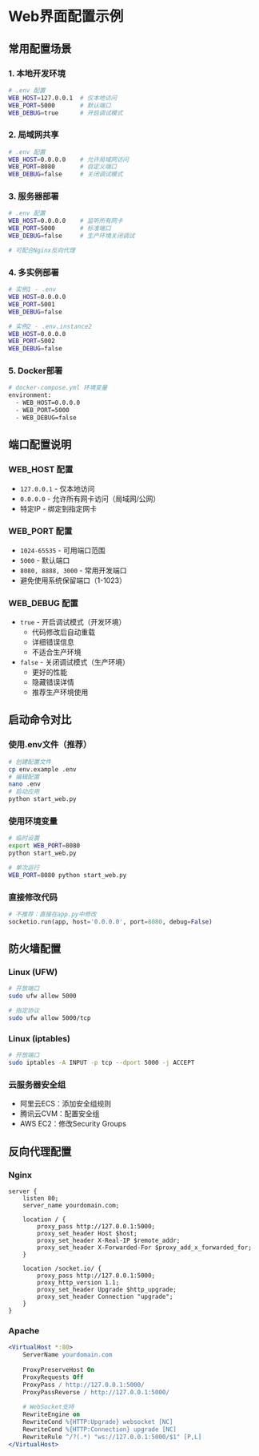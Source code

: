 # Web界面配置示例

## 常用配置场景

### 1. 本地开发环境
```bash
# .env 配置
WEB_HOST=127.0.0.1  # 仅本地访问
WEB_PORT=5000       # 默认端口
WEB_DEBUG=true      # 开启调试模式
```

### 2. 局域网共享
```bash
# .env 配置
WEB_HOST=0.0.0.0    # 允许局域网访问
WEB_PORT=8080       # 自定义端口
WEB_DEBUG=false     # 关闭调试模式
```

### 3. 服务器部署
```bash
# .env 配置
WEB_HOST=0.0.0.0    # 监听所有网卡
WEB_PORT=5000       # 标准端口
WEB_DEBUG=false     # 生产环境关闭调试

# 可配合Nginx反向代理
```

### 4. 多实例部署
```bash
# 实例1 - .env
WEB_HOST=0.0.0.0
WEB_PORT=5001
WEB_DEBUG=false

# 实例2 - .env.instance2
WEB_HOST=0.0.0.0
WEB_PORT=5002
WEB_DEBUG=false
```

### 5. Docker部署
```bash
# docker-compose.yml 环境变量
environment:
  - WEB_HOST=0.0.0.0
  - WEB_PORT=5000
  - WEB_DEBUG=false
```

## 端口配置说明

### WEB_HOST 配置
- `127.0.0.1` - 仅本地访问
- `0.0.0.0` - 允许所有网卡访问（局域网/公网）
- 特定IP - 绑定到指定网卡

### WEB_PORT 配置
- `1024-65535` - 可用端口范围
- `5000` - 默认端口
- `8080, 8888, 3000` - 常用开发端口
- 避免使用系统保留端口（1-1023）

### WEB_DEBUG 配置
- `true` - 开启调试模式（开发环境）
  - 代码修改后自动重载
  - 详细错误信息
  - 不适合生产环境
- `false` - 关闭调试模式（生产环境）
  - 更好的性能
  - 隐藏错误详情
  - 推荐生产环境使用

## 启动命令对比

### 使用.env文件（推荐）
```bash
# 创建配置文件
cp env.example .env
# 编辑配置
nano .env
# 启动应用
python start_web.py
```

### 使用环境变量
```bash
# 临时设置
export WEB_PORT=8080
python start_web.py

# 单次运行
WEB_PORT=8080 python start_web.py
```

### 直接修改代码
```python
# 不推荐：直接在app.py中修改
socketio.run(app, host='0.0.0.0', port=8080, debug=False)
```

## 防火墙配置

### Linux (UFW)
```bash
# 开放端口
sudo ufw allow 5000

# 指定协议
sudo ufw allow 5000/tcp
```

### Linux (iptables)
```bash
# 开放端口
sudo iptables -A INPUT -p tcp --dport 5000 -j ACCEPT
```

### 云服务器安全组
- 阿里云ECS：添加安全组规则
- 腾讯云CVM：配置安全组
- AWS EC2：修改Security Groups

## 反向代理配置

### Nginx
```nginx
server {
    listen 80;
    server_name yourdomain.com;
    
    location / {
        proxy_pass http://127.0.0.1:5000;
        proxy_set_header Host $host;
        proxy_set_header X-Real-IP $remote_addr;
        proxy_set_header X-Forwarded-For $proxy_add_x_forwarded_for;
    }
    
    location /socket.io/ {
        proxy_pass http://127.0.0.1:5000;
        proxy_http_version 1.1;
        proxy_set_header Upgrade $http_upgrade;
        proxy_set_header Connection "upgrade";
    }
}
```

### Apache
```apache
<VirtualHost *:80>
    ServerName yourdomain.com
    
    ProxyPreserveHost On
    ProxyRequests Off
    ProxyPass / http://127.0.0.1:5000/
    ProxyPassReverse / http://127.0.0.1:5000/
    
    # WebSocket支持
    RewriteEngine on
    RewriteCond %{HTTP:Upgrade} websocket [NC]
    RewriteCond %{HTTP:Connection} upgrade [NC]
    RewriteRule ^/?(.*) "ws://127.0.0.1:5000/$1" [P,L]
</VirtualHost>
``` 